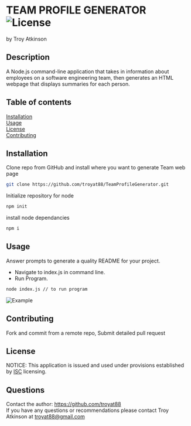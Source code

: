 # TEAM PROFILE GENERATOR ![License](https://img.shields.io/badge/License-ISC-brightgreen)
   
by Troy Atkinson

## Description
A Node.js command-line application that takes in information about employees on a software engineering team, then generates an HTML webpage that displays summaries for each person.

## Table of contents
[Installation](#Installation)  
[Usage](#Usage)  
[License](#License)  
[Contributing](#Contributing)  
    
## Installation
Clone repo from GitHub and install where you want to generate Team web page
```bash
git clone https://github.com/troyat88/TeamProfileGenerator.git
```
Initialize repository for node
```bash
npm init
```
install node dependancies
```bash
npm i 
```

    
## Usage
Answer prompts to generate a quality README for your project.
* Navigate to index.js in command line. 
* Run Program. 
```bash
node index.js // to run program
```
![Example]("assets/Demo.gif")

    
## Contributing
Fork and commit from a remote repo, Submit detailed pull request
    
    
## License
NOTICE: This application is issued and used under provisions established by [ISC](https://choosealicense.com/licenses/ISC/) licensing.

## Questions
Contact the author: https://github.com/troyat88  
If you have any questions or recommendations please contact Troy Atkinson at troyat88@gmail.com
